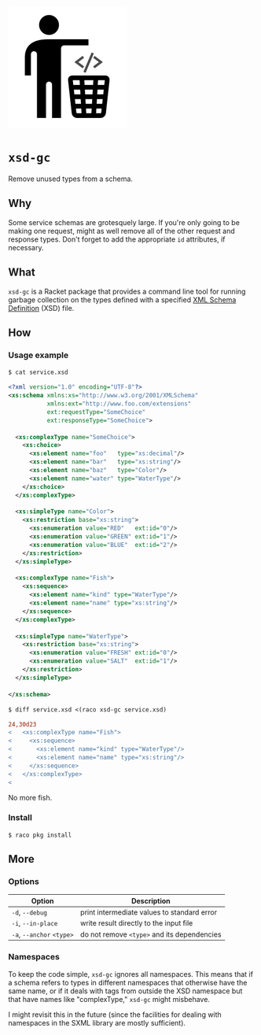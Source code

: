 ![xsd-gc](xsd-gc.png)

`xsd-gc`
========
Remove unused types from a schema.

Why
---
Some service schemas are grotesquely large. If you're only going to be making
one request, might as well remove all of the other request and response types.
Don't forget to add the appropriate `id` attributes, if necessary.

What
----
`xsd-gc` is a Racket package that provides a command line tool for running
garbage collection on the types defined with a specified 
[XML Schema Definition](https://www.w3.org/TR/xmlschema-1/) (XSD) file.

How
---
### Usage example

```console
$ cat service.xsd
```
```xml
<?xml version="1.0" encoding="UTF-8"?>
<xs:schema xmlns:xs="http://www.w3.org/2001/XMLSchema"
           xmlns:ext="http://www.foo.com/extensions"
           ext:requestType="SomeChoice"
           ext:responseType="SomeChoice">

  <xs:complexType name="SomeChoice">
    <xs:choice>
      <xs:element name="foo"   type="xs:decimal"/>
      <xs:element name="bar"   type="xs:string"/>
      <xs:element name="baz"   type="Color"/>
      <xs:element name="water" type="WaterType"/>
    </xs:choice>
  </xs:complexType>

  <xs:simpleType name="Color">
    <xs:restriction base="xs:string">
      <xs:enumeration value="RED"   ext:id="0"/>
      <xs:enumeration value="GREEN" ext:id="1"/>
      <xs:enumeration value="BLUE"  ext:id="2"/>
    </xs:restriction>
  </xs:simpleType>

  <xs:complexType name="Fish">
    <xs:sequence>
      <xs:element name="kind" type="WaterType"/>
      <xs:element name="name" type="xs:string"/>
    </xs:sequence>
  </xs:complexType>

  <xs:simpleType name="WaterType">
    <xs:restriction base="xs:string">
      <xs:enumeration value="FRESH" ext:id="0"/>
      <xs:enumeration value="SALT"  ext:id="1"/>
    </xs:restriction>
  </xs:simpleType>

</xs:schema>
```
```console
$ diff service.xsd <(raco xsd-gc service.xsd)
```
```diff
24,30d23
<   <xs:complexType name="Fish">
<     <xs:sequence>
<       <xs:element name="kind" type="WaterType"/>
<       <xs:element name="name" type="xs:string"/>
<     </xs:sequence>
<   </xs:complexType>
< 
```
No more fish.

### Install
```console
$ raco pkg install
```

More
----
### Options
| Option                        | Description                                 |
| ------                        | -----------                                 |
| `-d`, `--debug`               | print intermediate values to standard error |
| `-i`, `--in-place`            | write result directly to the input file     |
| `-a`, `--anchor` `<type>`     | do not remove `<type>` and its dependencies |

### Namespaces
To keep the code simple, `xsd-gc` ignores all namespaces. This means that if
a schema refers to types in different namespaces that otherwise have the same
name, or if it deals with tags from outside the XSD namespace but that have
names like "complexType," `xsd-gc` might misbehave.

I might revisit this in the future (since the facilities for dealing with
namespaces in the SXML library are mostly sufficient).